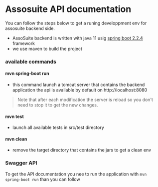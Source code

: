 # Assosuite API documentation
You can follow the steps below to get a runing developpment env for assosuite backend side.

- AssoSuite backend is written with java 11 usig [spring boot 2.2.4](https://docs.spring.io/spring-boot/docs/current/reference/htmlsingle/) framework
- we use maven to build the project

### available commands

#### mvn spring-boot run 
- this command launch a tomcat server that contains the backend application
the api is available by default on http://localhost:8080
> Note that after each  modification the server is reload so you don't need to stop it to get the new changes.

#### mvn test
- launch all available tests in src/test directory

#### mvn clean 
- remove the target directory that contains the jars to get a clean env 

### Swagger API
To get the API documentation you nee to run the application with `mvn spring-boot run` than you can follow [](http://localhost:8080/swagger-ui.html)